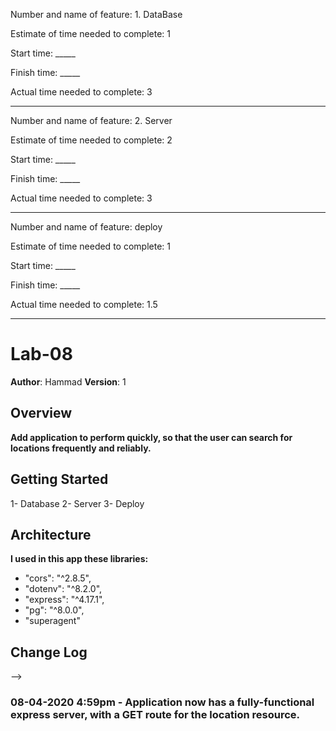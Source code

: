 Number and name of feature: 1. DataBase

Estimate of time needed to complete: 1

Start time: _____

Finish time: _____

Actual time needed to complete: 3

**************************************************************************************************

Number and name of feature: 2. Server

Estimate of time needed to complete: 2

Start time: _____

Finish time: _____

Actual time needed to complete: 3

***************************************************************************************************
Number and name of feature: deploy

Estimate of time needed to complete: 1

Start time: _____

Finish time: _____

Actual time needed to complete: 1.5

******************************************************************************************************


# Lab-08

**Author**: Hammad
**Version**: 1

## Overview
<!-- Provide a high level overview of what this application is and why you are building it, beyond the fact that it's an assignment for this class. (i.e. What's your problem domain?) -->
**Add application to perform quickly, so that the user can search for locations frequently and reliably.**

## Getting Started
<!-- What are the steps that a user must take in order to build this app on their own machine and get it running? -->
1- Database
2- Server
3- Deploy

## Architecture
<!-- Provide a detailed description of the application design. What technologies (languages, libraries, etc) you're using, and any other relevant design information. -->
**I used in this app these libraries:**
 * "cors": "^2.8.5",
 * "dotenv": "^8.2.0",
 * "express": "^4.17.1",
 * "pg": "^8.0.0",
 * "superagent"

## Change Log
<!-- Use this area to document the iterative changes made to your application as each feature is successfully implemented. Use time stamps. Here's an examples:

01-01-2001 4:59pm - Application now has a fully-functional express server, with a GET route for the location resource.

## Credits and Collaborations
<!-- Give credit (and a link) to other people or resources that helped you build this application. -->
-->
### 08-04-2020 4:59pm - Application now has a fully-functional express server, with a GET route for the location resource.